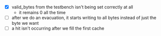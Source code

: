 - [x] valid_bytes from the testbench isn't being set correctly at all
    - it remains 0 all the time
- [ ] after we do an evacuation, it starts writing to all bytes instead of just the byte we want
- [ ] a hit isn't occurring after we fill the first cache
